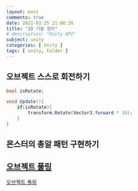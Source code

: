 ```yaml
---
layout: post
comments: true
date: 2021-02-25 21:00:20
title: "2D 기술 정리"
# description: "Unity API"
subject: unity
categories: [ Unity ]
tags: [ unity, Folder ]
---
```


## 오브젝트 스스로 회전하기

```c#
bool isRotate;

void Update(){
    if(isRotate){
        transform.Rotate(Vector3.forward * 10);
    }
}
```

## 몬스터의 총알 패턴 구현하기


## [오브젝트 풀링](https://keemeesuu.github.io/objectPooling/)
[오브젝트 풀링](https://keemeesuu.github.io/objectPooling/)